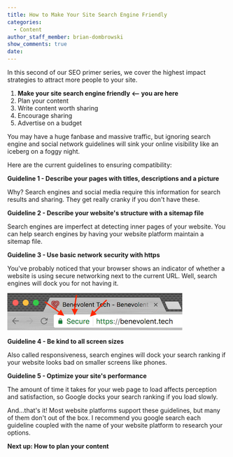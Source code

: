 ```yaml
---
title: How to Make Your Site Search Engine Friendly
categories:
  - Content
author_staff_member: brian-dombrowski
show_comments: true
date:
---
```



In this second of our SEO primer series, we cover the highest impact strategies to attract more people to your site.

1. **Make your site search engine friendly &lt;– you are here**
2. Plan your content
3. Write content worth sharing
4. Encourage sharing
5. Advertise on a budget

You may have a huge fanbase and massive traffic, but ignoring search engine and social network guidelines will sink your online visibility like an iceberg on a foggy night.

Here are the current guidelines to ensuring compatibility:

**Guideline 1 - Describe your pages with titles, descriptions and a picture**

Why? Search engines and social media require this information for search results and sharing. They get really cranky if you don't have these.

**Guideline 2 - Describe your website's structure with a sitemap file**

Search engines are imperfect at detecting inner pages of your website. You can help search engines by having your website platform maintain a sitemap file.

**Guideline 3 - Use basic network security with https**

You've probably noticed that your browser shows an indicator of whether a website is using secure networking next to the current URL. Well, search engines will dock you for not having it.

![](/uploads/versions/https---x----400-85x---.png)

**Guideline 4 - Be kind to all screen sizes**

Also called responsiveness, search engines will dock your search ranking if your website looks bad on smaller screens like phones.

**Guideline 5 - Optimize your site's performance**

The amount of time it takes for your web page to load affects perception and satisfaction, so Google docks your search ranking if you load slowly.

And…that's it! Most website platforms support these guidelines, but many of them don't out of the box. I recommend you google search each guideline coupled with the name of your website platform to research your options.

**Next up: How to plan your content**